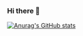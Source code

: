 ### Hi there 👋

<!--
**abdennor/abdennor** is a ✨ _special_ ✨ repository because its `README.md` (this file) appears on your GitHub profile.

Here are some ideas to get you started:

- 🔭 I’m currently working on AIZEN ALGERIA
-->
[![Anurag's GitHub stats](https://github-readme-stats.vercel.app/api?username=abdennor)](https://github.com/anuraghazra/github-readme-stats)
